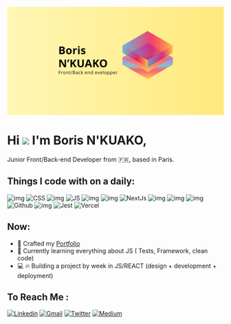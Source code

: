 ![illu](./bn_01_ok.svg)
# Hi <img src="https://raw.githubusercontent.com/MartinHeinz/MartinHeinz/master/wave.gif" width="30px"> I'm Boris N'KUAKO, 
  Junior Front/Back-end Developer from 🇫🇷, based in Paris.
   ## Things I code with on a daily:
   ![img](https://camo.githubusercontent.com/0c3a16a22ae058cfe38a06dc9ea16404cf006409262f547c9ccfa3ec8b30f71e/68747470733a2f2f696d672e736869656c64732e696f2f62616467652f2d48544d4c352d4533344632363f7374796c653d666c61742d737175617265266c6f676f3d68746d6c35266c6f676f436f6c6f723d7768697465)
  ![CSS](https://img.shields.io/static/v1?label=&message=CSS&color=%231572B6&logo=CSS3)
    ![img](https://camo.githubusercontent.com/fabe0b9fc0956fc4327fb91945629b49e89722774141d1be082a23f4770e2513/68747470733a2f2f696d672e736869656c64732e696f2f62616467652f2d536173732d4343363639393f7374796c653d666c61742d737175617265266c6f676f3d73617373266c6f676f436f6c6f723d7768697465)
   ![JS](https://img.shields.io/static/v1?label=&message=JS&color=%23F7DF1E&logo=javascript&logoColor=white)
   ![img](https://camo.githubusercontent.com/425d14e7ceaf18d8bb8e9bf17cd1a270c928c888b9ee4abe84a3bc8a5b3122fe/68747470733a2f2f696d672e736869656c64732e696f2f62616467652f2d4e6f64656a732d3433383533643f7374796c653d666c61742d737175617265266c6f676f3d4e6f64652e6a73266c6f676f436f6c6f723d7768697465)
  ![img](https://camo.githubusercontent.com/533da8800843b57b91a3227ce7d151ca865a0eeaae675715e209c0092314fa96/68747470733a2f2f696d672e736869656c64732e696f2f62616467652f2d52656163742d3435623864383f7374796c653d666c61742d737175617265266c6f676f3d7265616374266c6f676f436f6c6f723d7768697465)
    ![NextJs](https://img.shields.io/static/v1?label=&message=NextJs&color=white&logo=Next.js&logoColor=black)
  ![img](https://camo.githubusercontent.com/561f3d4fd727fcca82984c91a65eca069ff34a435072158f6947c4ca52370eae/68747470733a2f2f696d672e736869656c64732e696f2f62616467652f2d4769742d4630353033323f7374796c653d666c61742d737175617265266c6f676f3d676974266c6f676f436f6c6f723d7768697465)
  ![img](https://camo.githubusercontent.com/1e50ab849e8c196ea962ac3b966a15924234879eeb85f9dd0e0431e43a145b43/68747470733a2f2f696d672e736869656c64732e696f2f62616467652f2d4e504d2d4342333833373f7374796c653d666c61742d737175617265266c6f676f3d6e706d266c6f676f436f6c6f723d7768697465)
  ![img](https://camo.githubusercontent.com/0abaf79f5a2c269447971b744307fcb26ba80ec2fd7025eb2e2ed82447c89891/68747470733a2f2f696d672e736869656c64732e696f2f62616467652f2d496e736f6d6e69612d3538343942453f7374796c653d666c61742d737175617265266c6f676f3d696e736f6d6e6961266c6f676f436f6c6f723d7768697465)
  ![Github](https://img.shields.io/static/v1?label=&message=Github&color=white&logo=GitHub&logoColor=black)
  ![img](https://camo.githubusercontent.com/f0acbdace9431d2a168a8a53637655735a6fd6eee112155fd7f6daac3ff47f18/68747470733a2f2f696d672e736869656c64732e696f2f62616467652f2d4769746875625f416374696f6e732d3230383846463f7374796c653d666c61742d737175617265266c6f676f3d6769746875622d616374696f6e73266c6f676f436f6c6f723d7768697465)
  ![Jest](https://img.shields.io/static/v1?label=&message=Jest&color=%23C21325&logo=Jest&logoColor=white)
  ![Vercel](https://img.shields.io/static/v1?label=&message=Vercel&color=white&logo=Vercel&logoColor=black)
      
  
  ## Now:
  - 🚀 Crafted my [Portfolio](http://borisnkuako.com/)
  - 📖 Currently learning everything about JS ( Tests, Framework, clean code)
  - 💻 🔥 Building a project by week in JS/REACT (design + development + deployment)
  
## To Reach Me :
[![Linkedin](https://img.shields.io/static/v1?label=&message=Linkedin&color=%230A66C2&style=for-the-badge&logo=Linkedin&logoColor=white)](https://www.linkedin.com/in/borisnkuako/)
[![Gmail](https://img.shields.io/static/v1?label=&message=Gmail&color=%23EA4335&style=for-the-badge&logo=Gmail&logoColor=white)](mailto:nkuako.boris@gmail.com)
[![Twitter](https://img.shields.io/static/v1?label=&message=Twitter&color=%231DA1F2&style=for-the-badge&logo=Twitter&logoColor=white)](https://twitter.com/BorisNkuako)
[![Medium](https://img.shields.io/static/v1?label=&message=Medium&color=white&style=for-the-badge&logo=Medium&logoColor=black)](https://boris-n-dev.medium.com/)

<!---
bnthp16/bnthp16 is a ✨ special ✨ repository because its `README.md` (this file) appears on your GitHub profile.
You can click the Preview link to take a look at your changes.
--->
